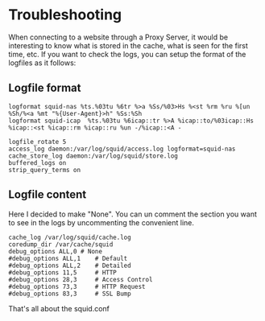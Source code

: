 # Troubleshooting

When connecting to a website through a Proxy Server, it would be interesting to know what is stored in the cache, what is seen for the first time, etc.
If you want to check the logs, you can setup the format of the logfiles as it follows:


## Logfile format

```
logformat squid-nas %ts.%03tu %6tr %>a %Ss/%03>Hs %<st %rm %ru %[un %Sh/%<a %mt "%{User-Agent}>h" %Ss:%Sh
logformat squid-icap  %ts.%03tu %6icap::tr %>A %icap::to/%03icap::Hs %icap::<st %icap::rm %icap::ru %un -/%icap::<A -

logfile_rotate 5
access_log daemon:/var/log/squid/access.log logformat=squid-nas
cache_store_log daemon:/var/log/squid/store.log
buffered_logs on
strip_query_terms on
```


## Logfile content

Here I decided to make "None". You can un comment the section you want to see in the logs by uncommenting the convenient line.

```
cache_log /var/log/squid/cache.log
coredump_dir /var/cache/squid
debug_options ALL,0	# None
#debug_options ALL,1	# Default
#debug_options ALL,2	# Detailed
#debug_options 11,5		# HTTP
#debug_options 28,3		# Access Control
#debug_options 73,3		# HTTP Request
#debug_options 83,3		# SSL Bump
```

That's all about the squid.conf
